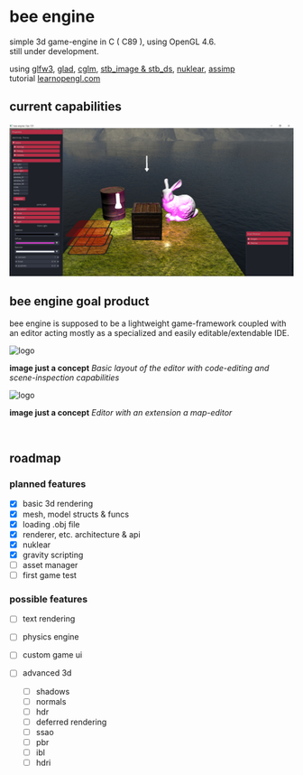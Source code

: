 # bee engine
simple 3d game-engine in C ( C89 ), using OpenGL 4.6. <br>
still under development. 

using    [glfw3](https://www.glfw.org/), [glad](https://glad.dav1d.de/), [cglm](https://github.com/recp/cglm), [stb_image & stb_ds](https://github.com/nothings/stb), [nuklear](https://github.com/Immediate-Mode-UI/Nuklear), [assimp](http://assimp.org/) <br>
tutorial [learnopengl.com](https://learnopengl.com/)

## current capabilities

<img src="https://github.com/phil-stein/bee_engine/blob/main/assets/github_resources/screenshot05.png" alt="logo" width="1000">

##  bee engine goal product

bee engine is supposed to be a lightweight game-framework coupled with an editor acting mostly as a specialized and easily editable/extendable IDE.  

<img src="https://github.com/phil-stein/Personal_Notes/blob/main/BeeEngine/BeeEngine_Prototype_Basic.png" alt="logo" width="600">

**image just a concept**
*Basic layout of the editor with code-editing and scene-inspection capabilities*


<img src="https://github.com/phil-stein/Personal_Notes/blob/main/BeeEngine/BeeEngine_Prototype_Advanced.png" alt="logo" width="600">

**image just a concept**
*Editor with an extension a map-editor*

<br>



## roadmap

### planned features

- [x] basic 3d rendering
- [x] mesh, model structs & funcs
- [x] loading .obj file
- [x] renderer, etc. architecture & api
- [x] nuklear
- [x] gravity scripting
- [ ] asset manager
- [ ] first game test

### possible features

- [ ] text rendering

- [ ] physics engine

- [ ] custom game ui

- [ ] advanced 3d
	- [ ] shadows
	- [ ] normals 
	- [ ] hdr
	- [ ] deferred rendering
	- [ ] ssao
	- [ ] pbr
	- [ ] ibl
	- [ ] hdri
